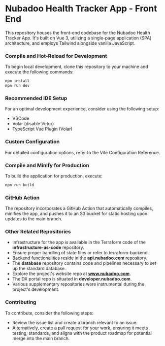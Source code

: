 # Nubadoo Health Tracker App - Front End

This repository houses the front-end codebase for the Nubadoo Health Tracker App. It's built on Vue 3, utilizing a single-page application (SPA) architecture, and employs Tailwind alongside vanilla JavaScript.

### Compile and Hot-Reload for Development

To begin local development, clone this repository to your machine and execute the following commands:

```sh
npm install
npm run dev
```

### Recommended IDE Setup
For an optimal development experience, consider using the following setup:

- VSCode
- Volar (disable Vetur)
- TypeScript Vue Plugin (Volar)

### Custom Configuration
For detailed configuration options, refer to the Vite Configuration Reference.

### Compile and Minify for Production
To build the application for production, execute:

```sh
npm run build
```

### GitHub Action
The repository incorporates a GitHub Action that automatically compiles, minifies the app, and pushes it to an S3 bucket for static hosting upon updates to the main branch.

### Other Related Repositories
- Infrastructure for the app is available in the Terraform code of the **infrastructure-as-code** repository.
- Ensure proper handling of state files or refer to terraform-backend
- Backend functionalities reside in the **api.nubadoo.com** repository.
- The **database** repository contains code and pipelines necessary to set up the standard database.
- Explore the project's website repo at **www.nubadoo.com**.
- The DX portal repo is situated in **developer.nubadoo.com**.
- Various supplementary repositories were instrumental during the project's development.

### Contributing
To contribute, consider the following steps:

- Review the issue list and create a branch relevant to an issue.
- Alternatively, create a pull request for your work, ensuring it meets testing, standards, and aligns with the product roadmap for potential merge into the main branch.
